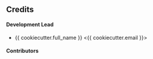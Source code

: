 ## Credits

#### Development Lead

* {{ cookiecutter.full_name }} <{{ cookiecutter.email }}>

#### Contributors
